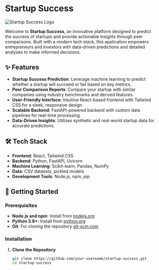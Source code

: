 # Startup Success

![Startup Success Logo](https://via.placeholder.com/150) <!-- Replace with your actual logo URL -->

Welcome to **Startup Success**, an innovative platform designed to predict the success of startups and provide actionable insights through peer comparisons. Built with a modern tech stack, this application empowers entrepreneurs and investors with data-driven predictions and detailed analyses to make informed decisions.

## ✨ Features
- **Startup Success Prediction**: Leverage machine learning to predict whether a startup will succeed or fail based on key metrics.
- **Peer Comparison Reports**: Compare your startup with similar companies using industry benchmarks and derived features.
- **User-Friendly Interface**: Intuitive React-based frontend with Tailwind CSS for a sleek, responsive design.
- **Scalable Backend**: FastAPI-powered backend with custom data pipelines for real-time processing.
- **Data-Driven Insights**: Utilizes synthetic and real-world startup data for accurate predictions.

## 🛠️ Tech Stack
- **Frontend**: React, Tailwind CSS
- **Backend**: Python, FastAPI, Uvicorn
- **Machine Learning**: Scikit-learn, Pandas, NumPy
- **Data**: CSV datasets, pickled models
- **Development Tools**: Node.js, npm, pip

## 🚀 Getting Started

### Prerequisites
- **Node.js and npm**: Install from [nodejs.org](https://nodejs.org/)
- **Python 3.8+**: Install from [python.org](https://www.python.org/)
- **Git**: For cloning the repository [git-scm.com](https://git-scm.com/)

### Installation

1. **Clone the Repository**
   ```bash
   git clone https://github.com/your-username/startup-success.git
   cd startup-success

